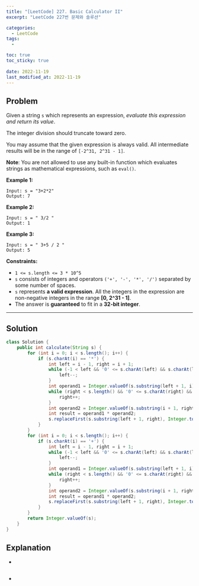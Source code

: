 ```yaml
---
title: "[LeetCode] 227. Basic Calculator II"
excerpt: "LeetCode 227번 문제와 솔루션"

categories:
  - LeetCode
tags:
  - 

toc: true
toc_sticky: true
 
date: 2022-11-19
last_modified_at: 2022-11-19
---
```

## **Problem**
Given a string `s` which represents an expression, *evaluate this expression and return its value*. 

The integer division should truncate toward zero.

You may assume that the given expression is always valid. All intermediate results will be in the range of `[-2^31, 2^31 - 1]`.

**Note**: You are not allowed to use any built-in function which evaluates strings as mathematical expressions, such as `eval()`.

**Example 1:**
```
Input: s = "3+2*2"
Output: 7
```
**Example 2:**
```
Input: s = " 3/2 "
Output: 1
```
**Example 3:**
```
Input: s = " 3+5 / 2 "
Output: 5
```
**Constraints:**
- `1 <= s.length <= 3 * 10^5`
- `s` consists of integers and operators `('+', '-', '*', '/')` separated by some number of spaces.
- `s` represents **a valid expression**.
All the integers in the expression are non-negative integers in the range **[0, 2^31 - 1]**.
- The answer is **guaranteed** to fit in a **32-bit integer**.

---
## **Solution**
```java
class Solution {
    public int calculate(String s) {
        for (int i = 0; i < s.length(); i++) {
            if (s.charAt(i) == '*') {
                int left = i - 1, right = i + 1;
                while (-1 < left && '0' <= s.charAt(left) && s.charAt(left) <= '9') {
                    left--;
                }
                int operand1 = Integer.valueOf(s.substring(left + 1, i));
                while (right < s.length() && '0' <= s.charAt(right) && s.charAt(right) <= '9') {
                    right++;
                }
                int operand2 = Integer.valueOf(s.substring(i + 1, right));
                int result = operand1 * operand2;
                s.replaceFirst(s.substring(left + 1, right), Integer.toString(result));
            }
        }
        for (int i = 0; i < s.length(); i++) {
            if (s.charAt(i) == '+') {
                int left = i - 1, right = i + 1;
                while (-1 < left && '0' <= s.charAt(left) && s.charAt(left) <= '9') {
                    left--;
                }
                int operand1 = Integer.valueOf(s.substring(left + 1, i));
                while (right < s.length() && '0' <= s.charAt(right) && s.charAt(right) <= '9') {
                    right++;
                }
                int operand2 = Integer.valueOf(s.substring(i + 1, right));
                int result = operand1 * operand2;
                s.replaceFirst(s.substring(left + 1, right), Integer.toString(result));
            }
        }
        return Integer.valueOf(s);
    }
}
```
## **Explanation**
- 
```java

```
- 
```java

```